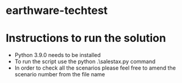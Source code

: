 # earthware-techtest

# Instructions to run the solution

- Python 3.9.0 needs to be installed
- To run the script use the python .\salestax.py command
- In order to check all the scenarios please feel free to amend the scenario number from the file name
